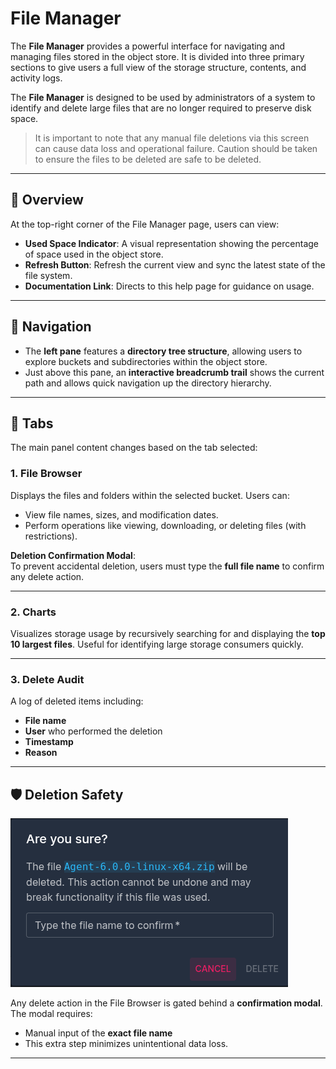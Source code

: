 # File Manager

The **File Manager** provides a powerful interface for navigating and managing files stored in the object store. It is divided into three primary sections to give users a full view of the storage structure, contents, and activity logs.

The **File Manager** is designed to be used by administrators of a system to identify and delete large files that are no longer required to preserve disk space.

> It is important to note that any manual file deletions via this screen can cause data loss and operational failure. Caution should be taken to ensure the files to be deleted are safe to be deleted.

---

## 🧭 Overview

At the top-right corner of the File Manager page, users can view:

- **Used Space Indicator**: A visual representation showing the percentage of space used in the object store.
- **Refresh Button**: Refresh the current view and sync the latest state of the file system.
- **Documentation Link**: Directs to this help page for guidance on usage.

---

## 📁 Navigation

- The **left pane** features a **directory tree structure**, allowing users to explore buckets and subdirectories within the object store.
- Just above this pane, an **interactive breadcrumb trail** shows the current path and allows quick navigation up the directory hierarchy.

---

## 📂 Tabs

The main panel content changes based on the tab selected:

### 1. **File Browser**
Displays the files and folders within the selected bucket. Users can:

- View file names, sizes, and modification dates.
- Perform operations like viewing, downloading, or deleting files (with restrictions).

**Deletion Confirmation Modal**:  
To prevent accidental deletion, users must type the **full file name** to confirm any delete action.

---

### 2. **Charts**
Visualizes storage usage by recursively searching for and displaying the **top 10 largest files**. Useful for identifying large storage consumers quickly.

---

### 3. **Delete Audit**
A log of deleted items including:

- **File name**
- **User** who performed the deletion
- **Timestamp**
- **Reason**

---

## 🛡️ Deletion Safety

![File Delete Confirmation](/src/assets/file-manager-confirm-delete.png)

Any delete action in the File Browser is gated behind a **confirmation modal**. The modal requires:

- Manual input of the **exact file name**
- This extra step minimizes unintentional data loss.

---
